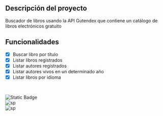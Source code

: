 ## Descripción del proyecto
Buscador de libros usando la API Gutendex que contiene un catálogo de libros electrónicos gratuito



## Funcionalidades
- [x] Buscar libro por título
- [x] Listar libros registrados
- [x] Listar autores registrados
- [x] Listar autores vivos en un determinado año
- [x] Listar libros por idioma

</br>

![Static Badge](https://img.shields.io/badge/java-white?style=for-the-badge&logo=openjdk&logoColor=white&labelColor=black)
</br>
![sp](https://img.shields.io/badge/SPRINGBOOT-white?style=for-the-badge&logo=spring&logoColor=white&labelColor=%236DB33F)
</br>
![sp](https://img.shields.io/badge/postgresql-white?style=for-the-badge&logo=postgresql&logoColor=white&labelColor=4169E1)
